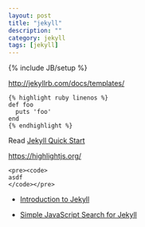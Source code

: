 ```yaml
---
layout: post
title: "jekyll"
description: ""
category: jekyll
tags: [jekyll]
---
```

{% include JB/setup %}


<http://jekyllrb.com/docs/templates/>

<pre><code>&#123;% highlight ruby linenos %&#125;
def foo
  puts 'foo'
end
&#123;% endhighlight %&#125;
</code></pre>


Read [Jekyll Quick Start](http://jekyllbootstrap.com/usage/jekyll-quick-start.html)


<https://highlightjs.org/>

<pre><code>&lt;pre&gt;&lt;code&gt;
asdf
&lt;/code&gt;&lt;/pre&gt;
</code></pre>


* [Introduction to Jekyll](http://jekyllbootstrap.com/lessons/jekyll-introduction.html)

* [Simple JavaScript Search for Jekyll](https://github.com/christian-fei/Simple-Jekyll-Search)



